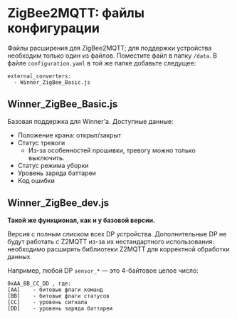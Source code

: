 # ZigBee2MQTT: файлы конфигурации
Файлы расширения для ZigBee2MQTT; для поддержки устройства необходим только один из файлов. 
Поместите файл в папку `/data`. В файле `configuration.yaml` в той же папке добавьте следущее:
```
external_converters:
  - Winner_ZigBee_Basic.js
```

## Winner_ZigBee_Basic.js
Базовая поддержка для Winner'а. Доступные данные:
- Положение крана: открыт/закрыт
- Статус тревоги
  - Из-за особенностей прошивки, тревогу можно только выключить.
- Статус режима уборки
- Уровень заряда баттареи
- Код ошибки

## Winner_ZigBee_dev.js
**Такой же функционал, как и у базовой версии.**

Версия с полным списком всех DP устройства. Дополнительные DP не будут работать с Z2MQTT из-за их нестандартного использования: необходимо расширять библиотеки Z2MQTT для корректной обработки данных.

Например, любой DP `sensor_*` — это 4-байтовое целое число:
```
0xAA_BB_CC_DD , где:
[AA]    - битовые флаги команд
[BB]    - битовые флаги статусов
[CC]    - уровень сигнала
[DD]    - уровень заряда баттареи
```
